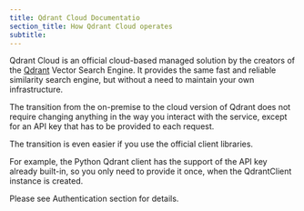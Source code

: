 ```yaml
---
title: Qdrant Cloud Documentatio
section_title: How Qdrant Cloud operates
subtitle: 
---
```



Qdrant Cloud is an official cloud-based managed solution by the creators of the [Qdrant](https://github.com/qdrant/qdrant) Vector Search Engine.
It provides the same fast and reliable similarity search engine, but without a need to maintain your own infrastructure.

The transition from the on-premise to the cloud version of Qdrant does not require changing anything in the way you interact with the service, except for an API key that has to be provided to each request.

The transition is even easier if you use the official client libraries.

For example, the Python Qdrant client has the support of the API key already built-in, so you only need to provide it once, when the QdrantClient instance is created.

Please see Authentication section for details.
